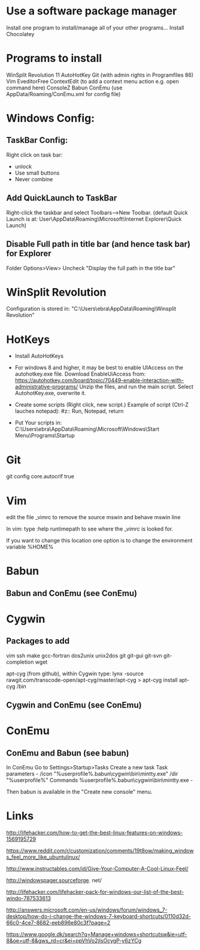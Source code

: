 
# Use a software package manager
Install one program to install/manage all of your other programs...
Install Chocolatey


# Programs to install
WinSplit Revolution 11
AutoHotKey
Git  (with admin rights in Programfiles 86)
Vim
EveditorFree
ContextEdit  (to add a context menu action e.g. open command here)
ConsoleZ
Babun
ConEmu  (use AppData/Roaming/ConEmu.xml for config file)


#  


# Windows Config:

## TaskBar Config:
Right click on task bar:
- unlock
- Use small buttons
- Never combine

## Add QuickLaunch to TaskBar
Right-click the taskbar and select Toolbars-->New Toolbar.
(default Quick Launch is at: User\AppData\Roaming\Microsoft\Internet Explorer\Quick Launch)

## Disable Full path in title bar (and hence task bar) for Explorer 
Folder Options>View> Uncheck "Display the full path in the title bar"



# WinSplit Revolution
Configuration is stored in:
"C:\Users\ebra\AppData\Roaming\Winsplit Revolution\"


# HotKeys

- Install AutoHotKeys

- For windows 8 and higher, it may be best to enable UIAccess on the autohotkey.exe file. Download EnableUiAccess from:  https://autohotkey.com/board/topic/70449-enable-interaction-with-administrative-programs/ 
Unzip the files, and run the main script. Select AutohotKey.exe, overwrite it. 

- Create some scripts (Right click, new script.) 
 Example of script (Ctrl-Z lauches notepad):
#z::
Run, Notepad,
return

- Put Your scripts in:
C:\Users\ebra\AppData\Roaming\Microsoft\Windows\Start Menu\Programs\Startup






# Git
git config core.autocrlf true


# Vim

edit the file _vimrc to remove the source mswin and behave mswin line

In vim: type :help runtimepath to see where the _vimrc is looked for.

If you want to change this location one option is to change the environment variable %HOME%





# Babun

## Babun and ConEmu (see ConEmu)

# Cygwin

## Packages to add
vim
ssh
make 
gcc-fortran
dos2unix
unix2dos
git git-gui git-svn git-completion
wget

apt-cyg (from github), within Cygwin type:
lynx -source rawgit.com/transcode-open/apt-cyg/master/apt-cyg > apt-cyg
install apt-cyg /bin
## Cygwin and ConEmu (see ConEmu)






# ConEmu
## ConEmu and Babun (see babun)

In ConEmu
    Go to Settings>Startup>Tasks
    Create a new task
        Task parameters - /icon "%userprofile%.babun\cygwin\bin\mintty.exe" /dir "%userprofile%"
        Commands %userprofile%\.babun\cygwin\bin\mintty.exe -

Then babun is available in the "Create new console" menu.







# Links
http://lifehacker.com/how-to-get-the-best-linux-features-on-windows-1569195729

https://www.reddit.com/r/customization/comments/19t8ow/making_windows_feel_more_like_ubuntulinux/

http://www.instructables.com/id/Give-Your-Computer-A-Cool-Linux-Feel/



http://windowspager.sourceforge.
net/

http://lifehacker.com/lifehacker-pack-for-windows-our-list-of-the-best-windo-787533613


http://answers.microsoft.com/en-us/windows/forum/windows_7-desktop/how-do-i-change-the-windows-7-keyboard-shortcuts/0110d32d-66c0-4ce7-8682-eeb896e80c3f?page=2


https://www.google.dk/search?q=Manage+windows+shortcutsw&ie=utf-8&oe=utf-8&gws_rd=cr&ei=ppVhVo2jIsOcygP-y6zYCg


